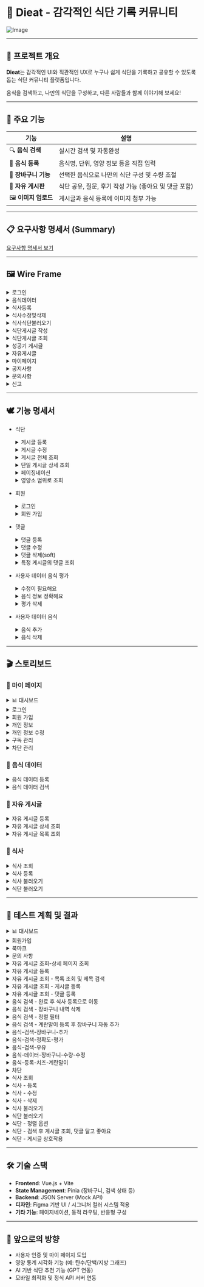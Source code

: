 # 🥗 Dieat - 감각적인 식단 기록 커뮤니티
![Image](https://github.com/user-attachments/assets/f8d72c2d-e838-4b23-af4c-97b690810297)

---

## 🎯 프로젝트 개요

**Dieat**는 감각적인 UI와 직관적인 UX로 누구나 쉽게 식단을 기록하고 공유할 수 있도록 돕는 식단 커뮤니티 플랫폼입니다.

음식을 검색하고, 나만의 식단을 구성하고, 다른 사람들과 함께 이야기해 보세요!

---

## 🍊 주요 기능

| 기능 | 설명 |
|------|------|
| 🔍 **음식 검색** | 실시간 검색 및 자동완성 |
| 🧾 **음식 등록** | 음식명, 단위, 영양 정보 등을 직접 입력 |
| 🛒 **장바구니 기능** | 선택한 음식으로 나만의 식단 구성 및 수량 조절 |
| 💬 **자유 게시판** | 식단 공유, 질문, 후기 작성 가능 (좋아요 및 댓글 포함) |
| 🖼️ **이미지 업로드** | 게시글과 음식 등록에 이미지 첨부 가능 |

---

## 📋 요구사항 명세서 (Summary)

[요구사항 명세서 보기](https://github.com/user-attachments/assets/3d6159ec-6847-449e-b710-921f7bd6073d)

---

## 🖼️ Wire Frame
<details>
  <summary>로그인</summary>
  
  ![로그인](https://github.com/user-attachments/assets/83205c06-a5a7-425b-9c70-c405ad292316)
</details>

<details>
  <summary>음식데이터</summary>

  ![음식데이터 ](https://github.com/user-attachments/assets/8263ebdb-e6f7-48d4-8be2-cf53d039dc7e)
</details>


<details>
  <summary>식사등록</summary>
  
![식사등록](https://github.com/user-attachments/assets/7effd71f-7a40-43fe-9d86-e3a42d8e8c2c)
</details>

<details>
  <summary>식사수정및삭제</summary>

  ![식사수정및삭제](https://github.com/user-attachments/assets/366c8f78-1a9a-434e-9f92-109e8e044264)
</details>

<details>
  <summary>식사식단불러오기</summary>

  ![식사식단불러오기](https://github.com/user-attachments/assets/6e4149ca-90b8-488f-b71b-83c2e606cd2b)
</details>

<details>
  <summary>식단게시글 작성</summary>

  ![식단게시글 작성](https://github.com/user-attachments/assets/6fbe9d46-9d28-4d7e-af98-8e806cdaecd3)
</details>

<details>
  <summary>식단게시글 조회</summary>

  ![식단게시글 조회](https://github.com/user-attachments/assets/088e3625-cf4b-46b9-9477-eaf6bdb2213a)
</details>

<details>
  <summary>성공기 게시글</summary>

  ![성공기게시글](https://github.com/user-attachments/assets/5fc1b3c6-0761-4eba-a003-9856a8bc559b)
</details>

<details>
  <summary>자유게시글</summary>
  
  ![자유게시글](https://github.com/user-attachments/assets/c4bf5a58-ea61-4ae4-8542-9deeabbd7e0e)
</details>

<details>
  <summary>마이페이지</summary>
  
  ![마이페이지](https://github.com/user-attachments/assets/69eb8a16-4381-4034-a4a9-931c42785775)
  ![마이페이지 (2)](https://github.com/user-attachments/assets/9afd3eb1-5e24-48a3-a7f6-8612d01994ef)

</details>

<details>
  <summary>공지사항</summary>

  ![공지사항](https://github.com/user-attachments/assets/58488dc1-9d96-4c63-afca-7e175ceeaf07)
</details>

<details>
  <summary>문의사항</summary>

![문의사항](https://github.com/user-attachments/assets/c92d6751-31df-4537-8540-f286651dad72)
</details>

<details>
  <summary>신고</summary>

![신고](https://github.com/user-attachments/assets/7530bae6-7c57-49ce-99ae-866427250b49)
</details>

---

## 🕊️ 기능 명세서
- 식단
  <details>
    <summary>게시글 등록</summary>
    <img src="https://github.com/user-attachments/assets/8f4e9263-5951-40ec-862f-4bb1750c6e76">
  </details>

  <details>
    <summary>게시글 수정</summary>
    <img src="https://github.com/user-attachments/assets/d4c42cc2-e7e2-4f88-8fb7-738f77951ad4">
  </details>

  <details>
    <summary>게시글 전체 조회</summary>
    <img src="https://github.com/user-attachments/assets/8d8fa8a5-7681-4a41-8ee7-f4818a70f15f">
  </details>

  <details>
    <summary>단일 게시글 상세 조회</summary>
    <img src="https://github.com/user-attachments/assets/49848e3b-e0b8-4be4-a1f4-3a392cb5c002">
  </details>

  <details>
    <summary>페이징네이션</summary>
    <img src="https://github.com/user-attachments/assets/e845a1de-0d0e-4353-80f5-7673d5fb455c">
  </details>
  
  <details>
    <summary>영양소 범위로 조회</summary>
    <img src="https://github.com/user-attachments/assets/771769b6-f567-49cc-a286-0bdca76fdc19">
  </details>

- 회원
  <details>
    <summary>로그인</summary>
    <img src="https://github.com/user-attachments/assets/b4d2a3f2-a2b7-4038-840e-072432740d9a">
  </details>
  
  <details>
    <summary>회원 가입</summary>
    <img src="https://github.com/user-attachments/assets/031c2679-f316-489b-9288-dbb035cb0d6b">
  </details>

- 댓글
  <details>
    <summary>댓글 등록</summary>
    <img src="https://github.com/user-attachments/assets/8f6aa988-b7a5-4d45-80e8-82ae792ba337">
  </details>
  
  <details>
    <summary>댓글 수정</summary>
    <img src="https://github.com/user-attachments/assets/2ea6adfb-87d4-4f5e-9077-2336b43bf299">
  </details>
  
  <details>
    <summary>댓글 삭제(soft)</summary>
    <img src="https://github.com/user-attachments/assets/d70a7fe0-4685-46e3-ae65-f6fc32ae31a7">
  </details>
  
  <details>
    <summary>특정 게시글의 댓글 조회</summary>
    <img src="https://github.com/user-attachments/assets/a1c8c9da-7067-41b7-b625-42fc67f0642d">
  </details>

- 사용자 데이터 음식 평가
  <details>
    <summary>수정이 필요해요</summary>
    <img src="https://github.com/user-attachments/assets/6d3627fd-6db2-401c-a93d-a621896e3d87">
  </details>
  
  <details>
    <summary>음식 정보 정확해요</summary>
    <img src="https://github.com/user-attachments/assets/824a8de7-803c-4a79-a646-f1984b5b6b76">
  </details>
  
  <details>
    <summary>평가 삭제</summary>
    <img src="https://github.com/user-attachments/assets/92918f28-73e3-4aa2-bb05-66607035f009">
  </details>

- 사용자 데이터 음식
  <details>
    <summary>음식 추가</summary>
    <img src="https://github.com/user-attachments/assets/8bc895b5-f891-4eb7-8c50-a813e3cb8de9">
  </details>
  
  <details>
    <summary>음식 삭제</summary>
    <img src="https://github.com/user-attachments/assets/7ab950bd-56ab-47d0-90b4-8bd1209afdac">
  </details>

---

## 🎬 스토리보드
### 📍 마이 페이지
  <details>
  <summary>📊 대시보드</summary>
  
  ![image](https://github.com/user-attachments/assets/03f0f1ed-09a9-482d-8a46-b4705d717627)
  
  </details>
  <details>
  <summary>로그인</summary>
    
  ![image](https://github.com/user-attachments/assets/b53e7db8-fe45-42c2-970a-5e0e9b99b22a)
  </details>
  
  <details>
  <summary>회원 가입</summary>
    
  ![image](https://github.com/user-attachments/assets/5f8e6dcb-5a55-4ab9-b2a5-6026d107972e)
  </details>


  
  <details>
    <summary>개인 정보</summary>
    
  ![Image](https://github.com/user-attachments/assets/15e234d5-cad8-457e-bba3-d2e9d510ff3c)
  </details>
  
  <details>
    <summary>개인 정보 수정</summary>
    
  ![image](https://github.com/user-attachments/assets/80805a29-8ee9-4bdb-a716-ca3ea1ab855e)
  </details>
  
  <details>
    <summary>구독 관리</summary>
    
  ![Image](https://github.com/user-attachments/assets/af132697-4ddd-4361-90db-87c3da3684c1)
  </details>
  
  <details>
    <summary>차단 관리</summary>
    
  ![Image](https://github.com/user-attachments/assets/cbea51f0-db97-457c-a2ec-0e744f069557)
  </details>

### 📍 음식 데이터
  <details>
  <summary>음식 데이터 등록</summary>
  
  ![Image](https://github.com/user-attachments/assets/4595f2ce-e77f-4701-9930-7ed7b321d3cf)
  </details>
  
  <details>
  <summary>음식 데이터 검색</summary>
  
  ![Image](https://github.com/user-attachments/assets/e4b3b36e-5c23-45ac-9b4e-671a02a068a0)
  </details>

### 📍 자유 게시글
  <details>
  <summary>자유 게시글 등록</summary>
  
  ![Image](https://github.com/user-attachments/assets/f4a1dff7-d81f-452b-b2bb-eb94dc647b96)
  </details>
  
  <details>
  <summary>자유 게시글 상세 조회</summary>
  
  ![Image](https://github.com/user-attachments/assets/e4c1dc92-1f44-4815-bc7f-f0e9fdecd167)
  </details>
  
  <details>
  <summary>자유 게시글 목록 조회</summary>
  
  ![Image](https://github.com/user-attachments/assets/d20bb99c-ef81-44fc-b238-5b5ad493fec8)
  </details>
  
### 📍 식사
  <details>
    <summary>식사 조회</summary>
    <img width="1401" alt="1  식사 조회" src="https://github.com/user-attachments/assets/e8764749-531c-4ae2-afcb-07dc3549b1cb" />
    
  </details>
  <details>
    <summary>식사 등록</summary>
    <img width="1401" alt="2  식사 등록" src="https://github.com/user-attachments/assets/44b7c8d3-f163-4396-bd3c-ca48f7268b35" />
    
  </details>
    <details>
    <summary>식사 불러오기</summary>
    <img width="1401" alt="3  식사 불러오기" src="https://github.com/user-attachments/assets/b6bece0e-7694-4826-95de-fd8a8aa9a94c" />
    
  </details>
    <details>
    <summary>식단 불러오기</summary>
    <img width="1400" alt="4  식단 불러오기" src="https://github.com/user-attachments/assets/605cd5b5-69d9-4c83-a4b4-bc10b53ed09d" />
    
  </details>
  





---

## 🧪 테스트 계획 및 결과

<details>
  <summary>📊 대시보드</summary>
  
  ![dashboard (1)](https://github.com/user-attachments/assets/92e63ad4-53ff-4d4d-ba65-9f2ccc1eeb5d)
  
  </details>

  <details>
    <summary>회원가입</summary>
    
  ![회원가입](https://github.com/user-attachments/assets/8af9b137-2ad0-486a-86bd-2c76221ab5dd)
  </details>

  <details>
    <summary>북마크</summary>
    
  ![북마크](https://github.com/user-attachments/assets/b44427c5-0a69-4091-9db5-9e903f0fdd53)
  </details>

  <details>
    <summary>문의 사항</summary>
    
  ![문의 사항](https://github.com/user-attachments/assets/70ce5351-19fe-4e3f-80ef-09b7f73fbc89)
  </details>

  <details>
    <summary>자유 게시글 조회-상세 페이지 조회</summary>
    
  ![자유 게시글 조회-상세 페이지 조회](https://github.com/user-attachments/assets/f120ab81-47eb-4f30-a132-63d58201f608)
  </details>

  <details>
    <summary>자유 게시글 등록</summary>
    
  ![자유 게시글 등록](https://github.com/user-attachments/assets/3b3848ef-248a-4fd2-b130-2aa30d02cb88)
  </details>

  <details>
    <summary>자유 게시글 조회 - 목록 조회 및 제목 검색</summary>
    
  ![자유 게시글 조회 - 목록 조회 및 제목 검색](https://github.com/user-attachments/assets/5db02240-a18e-4129-b842-8478023b6d2c)
  </details>

  <details>
    <summary>자유 게시글 조회 - 게시글 등록</summary>
    
  ![자유 게시글 조회 - 게시글 등록](https://github.com/user-attachments/assets/fcbcfa5f-57a9-4893-a830-83d424a9c921)
  </details>

  <details>
    <summary>자유 게시글 조회 - 댓글 등록</summary>
    
  ![자유 게시글 조회 - 댓글 등록](https://github.com/user-attachments/assets/c7b74bdc-7845-403d-b122-811f6db35dbb)
  </details>

  <details>
  <summary>음식 검색 - 완료 후 식사 등록으로 이동</summary>
    
  ![음식 검색 - 완료 후 식사 등록으로 이동](https://github.com/user-attachments/assets/5ff0c9b4-e007-4a48-a397-a1643eaa05b3)
  </details>

  <details>
  <summary>음식 검색 - 장바구니 내역 삭제</summary>

  ![음식 검색 - 장바구니 내역 삭제](https://github.com/user-attachments/assets/1fb54dd4-8895-4671-a095-86134c195895)
  </details>

  <details>
    <summary>음식 검색 - 정렬 필터</summary>
    
  ![음식 검색- 정렬 필터](https://github.com/user-attachments/assets/351fb8c0-1f19-4672-83e2-09f04b5f42d8)
  </details>

  <details>
    <summary>음식 검색 - 계란말이 등록 후 장바구니 자동 추가</summary>
    
  ![음식 검색-계란말이 등록 후 장바구니 자동 추가](https://github.com/user-attachments/assets/3496f7d0-79f0-491e-bafc-e69550aec07b)
  </details>

  <details>
    <summary>음식-검색-장바구니-추가</summary>
    
  ![음식-검색-장바구니-추가](https://github.com/user-attachments/assets/79ede635-ac01-4b47-8f8a-de7fc746db33)
  </details>

  <details>
    <summary>음식-검색-정확도-평가</summary>
    
  ![음식-검색-정확도-평가](https://github.com/user-attachments/assets/009398db-33b0-4ca7-bbdf-148732f6c48a)

  </details>

  <details>
    <summary>음식-검색-우유</summary>
    
  ![음식 검색 - 우유](https://github.com/user-attachments/assets/eb14094f-c442-4fc4-982e-5f9b83f1afe7)

  </details>
    
    
  
  <details>
    <summary>음식-데이터-장바구니-수량-수정</summary>
    
  ![음식-데이터-장바구니-수량-수정](https://github.com/user-attachments/assets/cf57f48d-0867-46e0-9f36-48e08705e9c2)
  </details>

  <details>
    <summary>음식-등록-치즈-계란말이</summary>
    
  ![음식-등록-치즈-계란말이](https://github.com/user-attachments/assets/d0f18c8f-31e8-40bc-b6aa-54adbbdcb8c9)
  </details>

  <details>
    <summary>차단</summary>
    
  ![차단](https://github.com/user-attachments/assets/d6576039-e352-4571-9c6c-b55f1701cf11)
  </details>

<details>
  <summary>식사 조회</summary>
  
  ![1  식사 - 조회](https://github.com/user-attachments/assets/7149fb7e-7bb7-4603-91b3-364a1d361853)
</details>

<details>
  <summary>식사 - 등록</summary>
  
  ![2  식사 - 등록](https://github.com/user-attachments/assets/048e86de-7132-4e64-b8a2-9ac7e9ecc2f3)
</details>

<details>
  <summary>식사 - 수정</summary>
  
  ![3  식사 - 수정](https://github.com/user-attachments/assets/958ee2bf-d777-4fb7-ba8a-3915915792ee)
</details>

<details>
  <summary>식사 - 삭제</summary>
  
  ![4  식사 - 삭제](https://github.com/user-attachments/assets/d55691bc-f852-4596-bae3-b66a78fcaa6b)
</details>

<details>
  <summary>식사 불러오기</summary>
  
  ![5  식사 - 식사 불러오기](https://github.com/user-attachments/assets/a8674440-8c35-41b0-9b54-0ad9c2771b63)
</details>

<details>
  <summary>식단 불러오기</summary>
  
  ![6  식사 -식단 불러오기](https://github.com/user-attachments/assets/663b3160-a200-475f-9267-dc8ba31b04ef)
</details>

<details>
  <summary>식단 - 정렬 옵션</summary>
  
  ![7  식단 - 정렬 옵션](https://github.com/user-attachments/assets/efa971a3-b01c-4b3e-9eb3-6c31b3d7279a)
</details>

<details>
  <summary>식단 - 검색 후 게시글 조회, 댓글 달고 좋아요</summary>
  
  ![8  식단 - 검색 후 게시글 조회, 댓글 달고 좋아요](https://github.com/user-attachments/assets/c6e962ab-792f-4eba-b72c-a07210ec1a3c)
</details>

<details>
  <summary>식단 - 게시글 상호작용</summary>
  
  ![9  식단 - 게시글 상호작용](https://github.com/user-attachments/assets/56203786-df55-4e41-8d3f-7ad61161985a)
</details>




---

## 🛠️ 기술 스택

- **Frontend**: Vue.js + Vite
- **State Management**: Pinia (장바구니, 검색 상태 등)
- **Backend**: JSON Server (Mock API)
- **디자인**: Figma 기반 UI / 시그니처 컬러 시스템 적용
- **기타 기능**: 페이지네이션, 동적 라우팅, 반응형 구성


---

## 🚀 앞으로의 방향

- 사용자 인증 및 마이 페이지 도입
- 영양 통계 시각화 기능 (예: 탄수/단백/지방 그래프)
- AI 기반 식단 추천 기능 (GPT 연동)
- 모바일 최적화 및 정식 API 서버 연동


